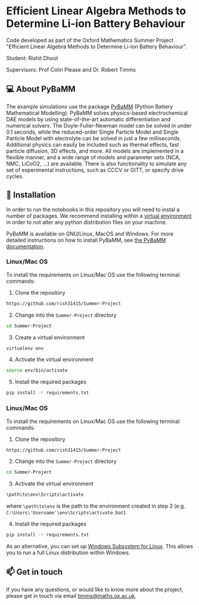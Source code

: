 # Efficient Linear Algebra Methods to Determine Li-ion Battery Behaviour

Code developed as part of the Oxford Mathematics Summer Project "Efficient Linear Algebra Methods to Determine Li-ion Battery Behaviour". 

Student: Rishit Dhoot

Supervisors: Prof Colin Please and Dr. Robert Timms

## 💻 About PyBaMM
The example simulations use the package [PyBaMM](www.pybamm.org) (Python Battery Mathematical Modelling). PyBaMM solves physics-based electrochemical DAE models by using state-of-the-art automatic differentiation and numerical solvers. The Doyle-Fuller-Newman model can be solved in under 0.1 seconds, while the reduced-order Single Particle Model and Single Particle Model with electrolyte can be solved in just a few milliseconds. Additional physics can easily be included such as thermal effects, fast particle diffusion, 3D effects, and more. All models are implemented in a flexible manner, and a wide range of models and parameter sets (NCA, NMC, LiCoO2, ...) are available. There is also functionality to simulate any set of experimental instructions, such as CCCV or GITT, or specify drive cycles.

## 🚀 Installation
In order to run the notebooks in this repository you will need to instal a number of packages. We recommend installing within a [virtual environment](https://docs.python.org/3/tutorial/venv.html) in order to not alter any python distribution files on your machine.

PyBaMM is available on GNU/Linux, MacOS and Windows. For more detailed instructions on how to install PyBaMM, see [the PyBaMM documentation](https://pybamm.readthedocs.io/en/latest/install/GNU-linux.html#user-install).

### Linux/Mac OS
To install the requirements on Linux/Mac OS use the following terminal commands:

1. Clone the repository
```bash
https://github.com/rish31415/Summer-Project
```
2. Change into the `Summer-Project` directory 
```bash
cd Summer-Project
```
3. Create a virtual environment
```bash
virtualenv env
```
4. Activate the virtual environment 
```bash
source env/bin/activate
```
5. Install the required packages
```bash 
pip install -r requirements.txt
```

### Linux/Mac OS
To install the requirements on Linux/Mac OS use the following terminal commands:

1. Clone the repository
```bash
https://github.com/rish31415/Summer-Project
```
2. Change into the `Summer-Project` directory 
```bash
cd Summer-Project
```
3. Activate the virtual environment 
```bash
\path\to\env\Scripts\activate
```
where `\path\to\env` is the path to the environment created in step 2 (e.g. `C:\Users\'Username'\env\Scripts\activate.bat`).

4. Install the required packages
```bash 
pip install -r requirements.txt
```

As an alternative, you can set up [Windows Subsystem for Linux](https://docs.microsoft.com/en-us/windows/wsl/about). This allows you to run a full Linux distribution within Windows.

## 📫 Get in touch
If you have any questions, or would like to know more about the project, please get in touch via email <timms@maths.ox.ac.uk>.
